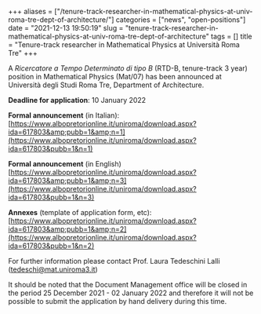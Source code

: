 +++
aliases = ["/tenure-track-researcher-in-mathematical-physics-at-univ-roma-tre-dept-of-architecture/"]
categories = ["news", "open-positions"]
date = "2021-12-13 19:50:19"
slug = "tenure-track-researcher-in-mathematical-physics-at-univ-roma-tre-dept-of-architecture"
tags = []
title = "Tenure-track researcher in Mathematical Physics at Università Roma Tre"
+++

A *Ricercatore a Tempo Determinato di tipo B* (RTD-B, tenure-track 3
year) position in Mathematical Physics (Mat/07) has been announced at
Università degli Studi Roma Tre, Department of Architecture.  
  
**Deadline for application**: 10 January 2022  
  
**Formal announcement** (in Italian):  
[https://www.albopretorionline.it/uniroma/download.aspx?ida=617803&amp;pubb=1&amp;n=1](https://www.albopretorionline.it/uniroma/download.aspx?ida=617803&pubb=1&n=1)
  
**Formal announcement** (in English)  
[https://www.albopretorionline.it/uniroma/download.aspx?ida=617803&amp;pubb=1&amp;n=3](https://www.albopretorionline.it/uniroma/download.aspx?ida=617803&pubb=1&n=3)
  
**Annexes** (template of application form, etc):  
[https://www.albopretorionline.it/uniroma/download.aspx?ida=617803&amp;pubb=1&amp;n=2](https://www.albopretorionline.it/uniroma/download.aspx?ida=617803&pubb=1&n=2)

For further information please contact Prof. Laura Tedeschini Lalli
([tedeschi@mat.uniroma3.it](mailto:tedeschi@mat.uniroma3.it))  
  
It should be noted that the Document Management office will be closed in
the period 25 December 2021 - 02 January 2022 and therefore it will not
be possible to submit the application by hand delivery during this time.
